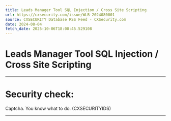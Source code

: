 ```yaml
---
title: Leads Manager Tool SQL Injection / Cross Site Scripting
url: https://cxsecurity.com/issue/WLB-2024080001
source: CXSECURITY Database RSS Feed - CXSecurity.com
date: 2024-08-04
fetch_date: 2025-10-06T18:00:45.529108
---
```


# Leads Manager Tool SQL Injection / Cross Site Scripting

---

# Security check:

Captcha. You know what to do. (CXSECURITYIDS)

---